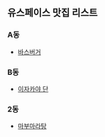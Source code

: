 ## 유스페이스 맛집 리스트

### A동 
- [바스버거](./A동/바스버거.md)

### B동 
- [이자카야 단](./B동/이자카야_단.md)

### 2동
- [마부마라탕](./마부마라탕.md)
